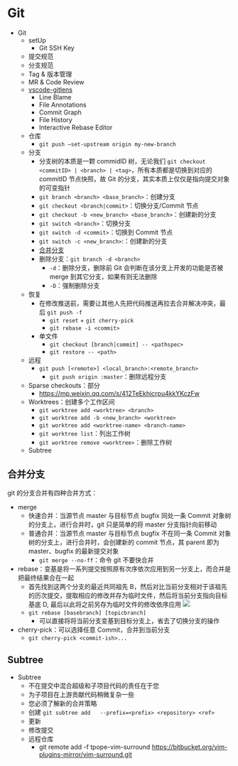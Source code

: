 # Git

- Git
  - setUp
    - Git SSH Key
  - 提交规范
  - 分支规范
  - Tag & 版本管理
  - MR & Code Review
  - [vscode-gitlens](https://github.com/gitkraken/vscode-gitlens)
    - Line Blame
    - File Annotations
    - Commit Graph
    - File History
    - Interactive Rebase Editor
  - 仓库
    - `git push —set-upstream origin my-new-branch`
  - 分支
    - 分支树的本质是一颗 commidID 树，无论我们 `git checkout <commitID> | <branch> | <tag>`，所有本质都是切换到对应的 commitID 节点快照，故 Git 的分支，其实本质上仅仅是指向提交对象的可变指针
    - `git branch <branch> <base_branch>`：创建分支
    - `git checkout <branch|commit>`：切换分支/Commit 节点
    - `git checkout -b <new_branch> <base_branch>`：创建新的分支
    - `git switch <branch>`：切换分支
    - `git switch -d <commit>`：切换到 Commit 节点
    - `git switch -c <new_branch>`:：创建新的分支
    - [合并分支](#合并分支)
    - 删除分支：`git branch -d <branch>`
      - `-d`：删除分支，删除前 Git 会判断在该分支上开发的功能是否被 merge 到其它分支，如果有则无法删除
      - `-D`：强制删除分支
  - 恢复
    - 在修改推送前，需要让其他人先把代码推送再拉去合并解决冲突，最后 `git push -f`
      - `git reset` + `git cherry-pick`
      - `git rebase -i <commit>`
    - 单文件
      - `git checkout [branch|commit] -- <pathspec>`
      - `git restore -- <path>`
  - 远程
    - `git push [<remote>] <local_branch>:<remote_branch>`
      - `git push origin :master`：删除远程分支
  - Sparse checkouts：部分
    - https://mp.weixin.qq.com/s/412TeEkhicrpu4kkYKczFw
  - Worktrees：创建多个工作区间
    - `git worktree add <worktree> <branch>`
    - `git worktree add -b <new_branch> <worktree>`
    - `git worktree add <worktree-name> <branch-name>`
    - `git worktree list`：列出工作树
    - `git worktree remove <worktree>`：删除工作树
  - Subtree

## 合并分支

git 的分支合并有四种合并方式：

- merge
  - 快速合并：当源节点 master 与目标节点 bugfix 同处一条 Commit 对象树的分支上，进行合并时，git 只是简单的将 master 分支指针向前移动
  - 普通合并：当源节点 master 与目标节点 bugfix 不在同一条 Commit 对象树的分支上，进行合并时，会创建新的 commit 节点，其 parent 即为 master、bugfix 的最新提交对象
    - `git merge --no-ff`：命令 git 不要快合并
- rebase：变基是将一系列提交按照原有次序依次应用到另一分支上，而合并是把最终结果合在一起
  - 首先找到这两个分支的最近共同祖先 B，然后对比当前分支相对于该祖先的历次提交，提取相应的修改并存为临时文件，然后将当前分支指向目标基底 D, 最后以此将之前另存为临时文件的修改依序应用
    ![](https://backlog.com/git-tutorial/cn/img/post/stepup/capture_stepup1_4_8.png)
  - `git rebase [basebranch] [topicbranch]`
    - 可以直接将将当前分支变基到目标分支上，省去了切换分支的操作
- cherry-pick：可以选择任意 Commit，合并到当前分支
  - `git cherry-pick <commit-ish>...`

## Subtree

- Subtree
  - 不在提交中混合超级和子项目代码的责任在于您
  - 为子项目在上游贡献代码稍微复杂一些
  - 您必须了解新的合并策略
  - 创建 `git subtree add   --prefix=<prefix> <repository> <ref>`
  - 更新
  - 修改提交
  - 远程仓库
    - git remote add -f tpope-vim-surround https://bitbucket.org/vim-plugins-mirror/vim-surround.git